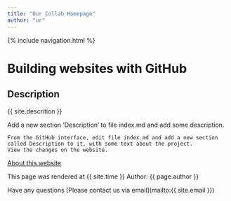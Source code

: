 ```yaml
---
title: "Our Collab Homepage"
author: "ur"
---
```


{% include navigation.html %}

# Building websites with GitHub

## Description

{{ site.descrition }}

Add a new section ‘Description’ to file index.md and add some description.

    From the GitHub interface, edit file index.md and add a new section called Description to it, with some text about the project.
    View the changes on the website.

[About this website](about.md)

This page was rendered at {{ site.time }} Author: {{ page.author }}

Have any questions [Please contact us via email](mailto:{{ site.email }})


